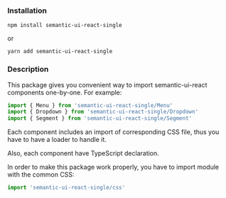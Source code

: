 ### Installation
```
npm install semantic-ui-react-single
```
or
```
yarn add semantic-ui-react-single
```
### Description
This package gives you convenient way to import semantic-ui-react components one-by-one. For example:
```ts
import { Menu } from 'semantic-ui-react-single/Menu'
import { Dropdown } from 'semantic-ui-react-single/Dropdown'
import { Segment } from 'semantic-ui-react-single/Segment'
```

Each component includes an import of corresponding CSS file, thus you have to have a loader to handle it.

Also, each component have TypeScript declaration.

In order to make this package work properly, you have to import module with the common CSS:
```ts
import 'semantic-ui-react-single/css'
```